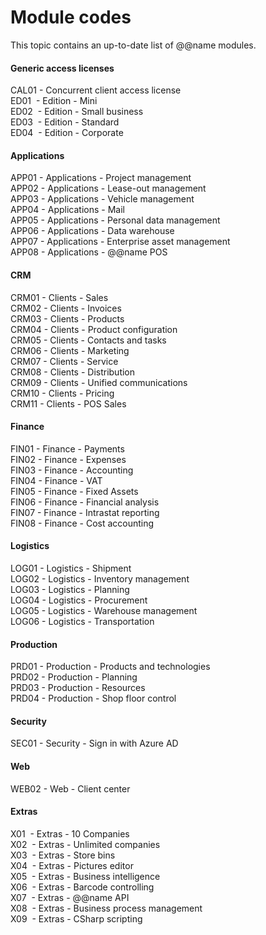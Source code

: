 # Module codes

This topic contains an up-to-date list of  @@name modules.

#### Generic access licenses

CAL01 - Concurrent client access license <br>
ED01  - Edition - Mini <br>
ED02  - Edition - Small business <br>
ED03  - Edition - Standard <br>
ED04  - Edition - Corporate <br>

#### Applications

APP01 - Applications - Project management <br>
APP02 - Applications - Lease-out management <br>
APP03 - Applications - Vehicle management <br>
APP04 - Applications - Mail <br>
APP05 - Applications - Personal data management <br>
APP06 - Applications - Data warehouse <br>
APP07 - Applications - Enterprise asset management <br>
APP08 - Applications - @@name POS

#### CRM

CRM01 - Clients - Sales <br>
CRM02 - Clients - Invoices <br>
CRM03 - Clients - Products <br>
CRM04 - Clients - Product configuration <br>
CRM05 - Clients - Contacts and tasks <br>
CRM06 - Clients - Marketing <br>
CRM07 - Clients - Service <br>
CRM08 - Clients - Distribution <br>
CRM09 - Clients - Unified communications <br>
CRM10 - Clients - Pricing <br>
CRM11 - Clients - POS Sales

#### Finance

FIN01 - Finance - Payments <br>
FIN02 - Finance - Expenses <br>
FIN03 - Finance - Accounting <br>
FIN04 - Finance - VAT <br>
FIN05 - Finance - Fixed Assets <br>
FIN06 - Finance - Financial analysis <br>
FIN07 - Finance - Intrastat reporting <br>
FIN08 - Finance - Cost accounting 

#### Logistics

LOG01 - Logistics - Shipment <br>
LOG02 - Logistics - Inventory management <br>
LOG03 - Logistics - Planning <br>
LOG04 - Logistics - Procurement <br>
LOG05 - Logistics - Warehouse management <br>
LOG06 - Logistics - Transportation


#### Production

PRD01 - Production - Products and technologies <br>
PRD02 - Production - Planning <br>
PRD03 - Production - Resources <br>
PRD04 - Production - Shop floor control <br>

#### Security

SEC01 - Security - Sign in with Azure AD


#### Web

WEB02 - Web - Client center 


#### Extras

X01  - Extras - 10 Companies <br>
X02  - Extras - Unlimited companies <br>
X03  - Extras - Store bins <br>
X04  - Extras - Pictures editor <br>
X05  - Extras - Business intelligence <br>
X06  - Extras - Barcode controlling <br>
X07  - Extras - @@name API <br>
X08  - Extras - Business process management <br>
X09  - Extras - CSharp scripting <br>
